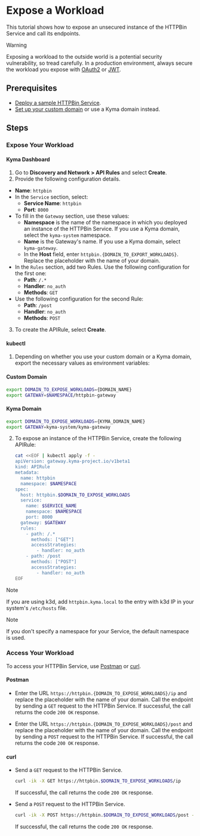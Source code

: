 # Expose a Workload

This tutorial shows how to expose an unsecured instance of the HTTPBin Service and call its endpoints.

> [!WARNING]
>  Exposing a workload to the outside world is a potential security vulnerability, so tread carefully. In a production environment, always secure the workload you expose with [OAuth2](../01-50-expose-and-secure-a-workload/01-50-expose-and-secure-workload-oauth2.md) or [JWT](../01-50-expose-and-secure-a-workload/01-52-expose-and-secure-workload-jwt.md).

## Prerequisites

* [Deploy a sample HTTPBin Service](../01-00-create-workload.md).
* [Set up your custom domain](../01-10-setup-custom-domain-for-workload.md) or use a Kyma domain instead. 

## Steps

### Expose Your Workload

<!-- tabs:start -->
#### **Kyma Dashboard**

1. Go to **Discovery and Network > API Rules** and select **Create**. 
2. Provide the following configuration details.
  - **Name**: `httpbin`
  - In the `Service` section, select:
    - **Service Name**: `httpbin`
    - **Port**: `8000`
  - To fill in the `Gateway` section, use these values:
    - **Namespace** is the name of the namespace in which you deployed an instance of the HTTPBin Service. If you use a Kyma domain, select the `kyma-system` namespace.
    - **Name** is the Gateway's name. If you use a Kyma domain, select `kyma-gateway`. 
    - In the **Host** field, enter `httpbin.{DOMAIN_TO_EXPORT_WORKLOADS}`. Replace the placeholder with the name of your domain.
  - In the `Rules` section, add two Rules. Use the following configuration for the first one:
    - **Path**: `/.*`
    - **Handler**: `no_auth`
    - **Methods**: `GET`
  - Use the following configuration for the second Rule:
    - **Path**: `/post`
    - **Handler**: `no_auth`
    - **Methods**: `POST`
  
3. To create the APIRule, select **Create**.

#### **kubectl**

1. Depending on whether you use your custom domain or a Kyma domain, export the necessary values as environment variables:
  
  <!-- tabs:start -->
  #### **Custom Domain**
      
  ```bash
  export DOMAIN_TO_EXPOSE_WORKLOADS={DOMAIN_NAME}
  export GATEWAY=$NAMESPACE/httpbin-gateway
  ```
  #### **Kyma Domain**

  ```bash
  export DOMAIN_TO_EXPOSE_WORKLOADS={KYMA_DOMAIN_NAME}
  export GATEWAY=kyma-system/kyma-gateway
  ```
  <!-- tabs:end -->

2. To expose an instance of the HTTPBin Service, create the following APIRule:

    ```bash
    cat <<EOF | kubectl apply -f -
    apiVersion: gateway.kyma-project.io/v1beta1
    kind: APIRule
    metadata:
      name: httpbin
      namespace: $NAMESPACE
    spec:
      host: httpbin.$DOMAIN_TO_EXPOSE_WORKLOADS
      service:
        name: $SERVICE_NAME
        namespace: $NAMESPACE
        port: 8000
      gateway: $GATEWAY
      rules:
        - path: /.*
          methods: ["GET"]
          accessStrategies:
            - handler: no_auth
        - path: /post
          methods: ["POST"]
          accessStrategies:
            - handler: no_auth
    EOF
    ```

<!-- tabs:end -->
> [!NOTE]
> If you are using k3d, add `httpbin.kyma.local` to the entry with k3d IP in your system's `/etc/hosts` file. 

> [!NOTE]
> If you don't specify a namespace for your Service, the default namespace is used.

### Access Your Workload

To access your HTTPBin Service, use [Postman](https://www.postman.com) or [curl](https://curl.se).

<!-- tabs:start -->
#### **Postman**

- Enter the URL `https://httpbin.{DOMAIN_TO_EXPOSE_WORKLOADS}/ip` and replace the placeholder with the name of your domain. Call the endpoint by sending a `GET` request to the HTTPBin Service. If successful, the call returns the code `200 OK` response.

- Enter the URL `https://httpbin.{DOMAIN_TO_EXPOSE_WORKLOADS}/post` and replace the placeholder with the name of your domain. Call the endpoint by sending a `POST` request to the HTTPBin Service. If successful, the call returns the code `200 OK` response.

#### **curl**

- Send a `GET` request to the HTTPBin Service.

  ```bash
  curl -ik -X GET https://httpbin.$DOMAIN_TO_EXPOSE_WORKLOADS/ip
  ```
  If successful, the call returns the code `200 OK` response.

- Send a `POST` request to the HTTPBin Service.

  ```bash
  curl -ik -X POST https://httpbin.$DOMAIN_TO_EXPOSE_WORKLOADS/post -d "test data"
  ```
  If successful, the call returns the code `200 OK` response.

<!-- tabs:end -->